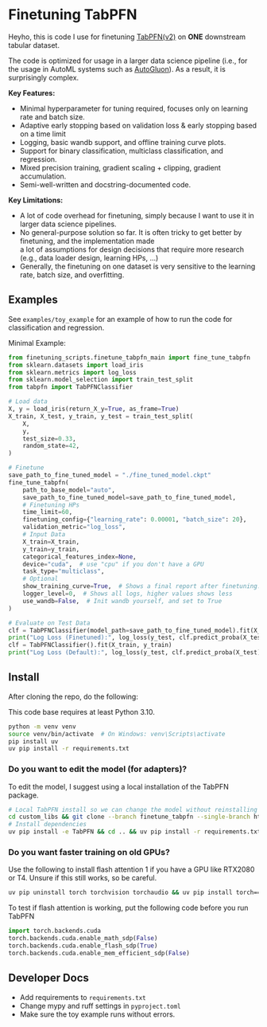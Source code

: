 # Finetuning TabPFN 

Heyho, this is code I use for finetuning [TabPFN(v2)](https://github.com/PriorLabs/TabPFN) on **ONE** downstream 
tabular dataset.

The code is optimized for usage in a larger data science pipeline (i.e., for the usage in AutoML systems such 
as [AutoGluon](https://github.com/autogluon/autogluon)). As a result, it is surprisingly complex. 

**Key Features:**
* Minimal hyperparameter for tuning required, focuses only on learning rate and batch size.
* Adaptive early stopping based on validation loss & early stopping based on a time limit
* Logging, basic wandb support, and offline training curve plots. 
* Support for binary classification, multiclass classification, and regression.
* Mixed precision training, gradient scaling + clipping, gradient accumulation.
* Semi-well-written and docstring-documented code. 

**Key Limitations:**
* A lot of code overhead for finetuning, simply because I want to use it in larger data science pipelines.
* No general-purpose solution so far. It is often tricky to get better by finetuning, and the implementation made  
a lot of assumptions for design decisions that require more research (e.g., data loader design, learning HPs, ...)
* Generally, the finetuning on one dataset is very sensitive to the learning rate, batch size, and overfitting. 

## Examples
See `examples/toy_example` for an example of how to run the code for classification and regression.

Minimal Example:
```python
from finetuning_scripts.finetune_tabpfn_main import fine_tune_tabpfn
from sklearn.datasets import load_iris
from sklearn.metrics import log_loss
from sklearn.model_selection import train_test_split
from tabpfn import TabPFNClassifier

# Load data
X, y = load_iris(return_X_y=True, as_frame=True)
X_train, X_test, y_train, y_test = train_test_split(
    X,
    y,
    test_size=0.33,
    random_state=42,
)

# Finetune
save_path_to_fine_tuned_model = "./fine_tuned_model.ckpt"
fine_tune_tabpfn(
    path_to_base_model="auto",
    save_path_to_fine_tuned_model=save_path_to_fine_tuned_model,
    # Finetuning HPs
    time_limit=60,
    finetuning_config={"learning_rate": 0.00001, "batch_size": 20},
    validation_metric="log_loss",
    # Input Data
    X_train=X_train,
    y_train=y_train,
    categorical_features_index=None,
    device="cuda",  # use "cpu" if you don't have a GPU
    task_type="multiclass",
    # Optional
    show_training_curve=True,  # Shows a final report after finetuning.
    logger_level=0,  # Shows all logs, higher values shows less
    use_wandb=False,  # Init wandb yourself, and set to True
)

# Evaluate on Test Data
clf = TabPFNClassifier(model_path=save_path_to_fine_tuned_model).fit(X_train, y_train)
print("Log Loss (Finetuned):", log_loss(y_test, clf.predict_proba(X_test)))
clf = TabPFNClassifier().fit(X_train, y_train)
print("Log Loss (Default):", log_loss(y_test, clf.predict_proba(X_test)))
```

## Install
After cloning the repo, do the following:

This code base requires at least Python 3.10. 

```bash
python -m venv venv
source venv/bin/activate  # On Windows: venv\Scripts\activate
pip install uv
uv pip install -r requirements.txt
```

### Do you want to edit the model (for adapters)?

To edit the model, I suggest using a local installation of the TabPFN package. 
```bash
# Local TabPFN install so we can change the model without reinstalling the package (e.g. for adapters)
cd custom_libs && git clone --branch finetune_tabpfn --single-branch https://github.com/LennartPurucker/TabPFN.git
# Install dependencies
uv pip install -e TabPFN && cd .. && uv pip install -r requirements.txt
```

### Do you want faster training on old GPUs?
Use the following to install flash attention 1 if you have a GPU like RTX2080 or T4.
Unsure if this still works, so be careful. 
```bash
uv pip uninstall torch torchvision torchaudio && uv pip install torch==2.1.0 torchvision==0.16.0 torchaudio==2.1.0 --index-url https://download.pytorch.org/whl/cu121
```

To test if flash attention is working, put the following code before you run TabPFN
```python
import torch.backends.cuda
torch.backends.cuda.enable_math_sdp(False)
torch.backends.cuda.enable_flash_sdp(True)
torch.backends.cuda.enable_mem_efficient_sdp(False)
```

## Developer Docs

* Add requirements to `requirements.txt`
* Change mypy and ruff settings in `pyproject.toml`
* Make sure the toy example runs without errors.  
